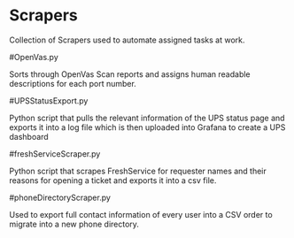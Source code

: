 # Scrapers
Collection of Scrapers used to automate assigned tasks at work.


#OpenVas.py

Sorts through OpenVas Scan reports and assigns human readable descriptions for each port number.

#UPSStatusExport.py


Python script that pulls the relevant information of the UPS status page and exports it into a log file which is then uploaded into Grafana to create a UPS dashboard

#freshServiceScraper.py


Python script that scrapes FreshService for requester names and their reasons for opening a ticket and exports it into a csv file.

#phoneDirectoryScraper.py


Used to export full contact information of every user into a CSV order to migrate into a new phone directory.
